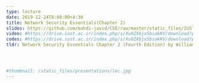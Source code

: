 ```yaml
---
type: lecture
date: 2019-12-24T8:00:00+4:30
title: Network Security Essentials(Chapter 2)
slides: https://github.com/mahdi-javid/CSE/raw/master/static_files/IUST/Chapter-02.ppt
video: #https://drive.iust.ac.ir/index.php/s/Xu0ZXbjx5bsakKV/download?path=%2FVideos&files=S26.mp4
codes: #https://drive.iust.ac.ir/index.php/s/Xu0ZXbjx5bsakKV/download?path=%2FCode&files=S26.zip
tldr: Network Security Essentials Chapter 2 (Fourth Edition) by William Stallings and Lecture slides by Lawrie Brown




#thumbnail: /static_files/presentations/lec.jpg
---
```

